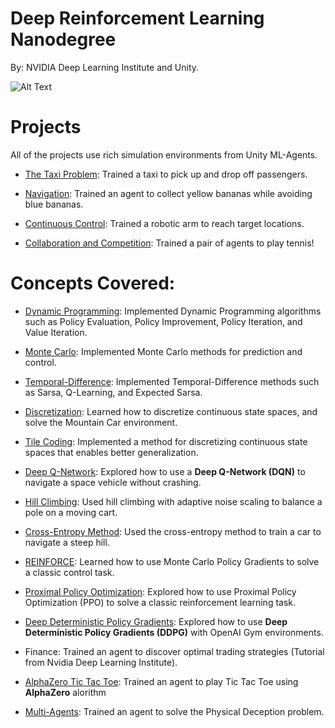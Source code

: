 
# Deep Reinforcement Learning Nanodegree

By: NVIDIA Deep Learning Institute and Unity.

![Alt Text](https://github.com/manoj-aryal/Deep-Reinforcement-Learning-Nanodegree/blob/master/projects.gif)

# Projects
All of the projects use rich simulation environments from Unity ML-Agents.

- [The Taxi Problem](https://github.com/manoj-aryal/Deep-Reinforcement-Learning-Nanodegree/tree/master/OpenAI%20Gym%20Taxi-v2): Trained a taxi to pick up and drop off passengers.

- [Navigation](https://github.com/manoj-aryal/Deep-Reinforcement-Learning-Nanodegree/tree/master/Navigation-DeepQN): Trained an agent to collect yellow bananas while avoiding blue bananas.

- [Continuous Control](https://github.com/manoj-aryal/Deep-RL-Nanodegree/tree/master/Continuous-Control): Trained a robotic arm to reach target locations.

- [Collaboration and Competition](https://github.com/manoj-aryal/Deep-RL-Nanodegree/tree/master/Multiagent-Tennis): Trained a pair of agents to play tennis!

# Concepts Covered:

- [Dynamic Programming](https://github.com/manoj-aryal/Deep-Reinforcement-Learning-Nanodegree/blob/master/Dynamic_Programming.ipynb): Implemented Dynamic Programming algorithms such as Policy Evaluation, Policy Improvement, Policy Iteration, and Value Iteration.

- [Monte Carlo](https://github.com/manoj-aryal/Deep-Reinforcement-Learning-Nanodegree/blob/master/Monte_Carlo.ipynb): Implemented Monte Carlo methods for prediction and control.

- [Temporal-Difference](https://github.com/manoj-aryal/Deep-Reinforcement-Learning-Nanodegree/blob/master/Temporal_Difference.ipynb): Implemented Temporal-Difference methods such as Sarsa, Q-Learning, and Expected Sarsa.

- [Discretization](https://github.com/manoj-aryal/Deep-Reinforcement-Learning-Nanodegree/blob/master/Discretization.ipynb): Learned how to discretize continuous state spaces, and solve the Mountain Car environment.

- [Tile Coding](https://github.com/manoj-aryal/Deep-Reinforcement-Learning-Nanodegree/blob/master/Tile_Coding.ipynb): Implemented a method for discretizing continuous state spaces that enables better generalization.

- [Deep Q-Network](https://github.com/manoj-aryal/Deep-Reinforcement-Learning-Nanodegree/tree/master/Deep%20Q-Network): Explored how to use a **Deep Q-Network (DQN)** to navigate a space vehicle without crashing.

- [Hill Climbing](https://github.com/manoj-aryal/Deep-RL-Nanodegree/blob/master/Hill_Climbing.ipynb): Used hill climbing with adaptive noise scaling to balance a pole on a moving cart.

- [Cross-Entropy Method](https://github.com/manoj-aryal/Deep-RL-Nanodegree/blob/master/Cross-Entropy-Method.ipynb): Used the cross-entropy method to train a car to navigate a steep hill.

- [REINFORCE](https://github.com/manoj-aryal/Deep-RL-Nanodegree/blob/master/REINFORCE.ipynb): Learned how to use Monte Carlo Policy Gradients to solve a classic control task.

- [Proximal Policy Optimization](https://github.com/manoj-aryal/Deep-RL-Nanodegree/blob/master/Pong-REINFORCE-PPO/pong-PPO.ipynb): Explored how to use Proximal Policy Optimization (PPO) to solve a classic reinforcement learning task.

- [Deep Deterministic Policy Gradients](https://github.com/manoj-aryal/Deep-RL-Nanodegree/blob/master/Continuous-Control/Continuous_Control.ipynb): Explored how to use **Deep Deterministic Policy Gradients (DDPG)** with OpenAI Gym environments.
  
- Finance: Trained an agent to discover optimal trading strategies (Tutorial from Nvidia Deep Learning Institute).

- [AlphaZero Tic Tac Toe](https://github.com/manoj-aryal/Deep-RL-Nanodegree/tree/master/TicTacToe-AlphaZero): Trained an agent to play Tic Tac Toe using **AlphaZero** alorithm

- [Multi-Agents](https://github.com/manoj-aryal/Deep-RL-Nanodegree/tree/master/Multiagent-Tennis): Trained an agent to solve the Physical Deception problem.
